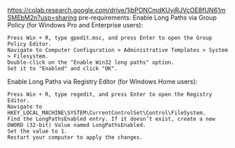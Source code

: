 https://colab.research.google.com/drive/1ibPONCmdKUyjRJVcOE8fUN61mSMEbM2n?usp=sharing
pre-requirements:
Enable Long Paths via Group Policy (for Windows Pro and Enterprise users):

    Press Win + R, type gpedit.msc, and press Enter to open the Group Policy Editor.
    Navigate to Computer Configuration > Administrative Templates > System > Filesystem.
    Double-click on the "Enable Win32 long paths" option.
    Set it to "Enabled" and click "OK".

Enable Long Paths via Registry Editor (for Windows Home users):

    Press Win + R, type regedit, and press Enter to open the Registry Editor.
    Navigate to HKEY_LOCAL_MACHINE\SYSTEM\CurrentControlSet\Control\FileSystem.
    Find the LongPathsEnabled entry. If it doesn’t exist, create a new DWORD (32-bit) Value named LongPathsEnabled.
    Set the value to 1.
    Restart your computer to apply the changes.
